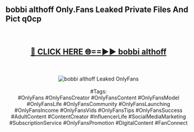 <h2>bobbi althoff Only.Fans Leaked Private Files And Pict q0cp</h2>
<br>
<div align="center">
<h2><a href="https://mediafiles.top/bobbi_althoff" rel="nofollow">🔴 CLICK HERE 🌐==►► bobbi althoff</a></h2>
<br>
<br>
<a href="https://mediafiles.top/bobbi_althoff" rel="nofollow" data-target="animated-image.originalLink"><img src="https://i.ibb.co.com/WyWwxjT/player-gif2.gif" alt="bobbi althoff Leaked OnlyFans" style="max-width: 100%; display: inline-block;" data-target="animated-image.originalImage"></a>
<br><br>
#Tags:
<br>
#OnlyFans #OnlyFansCreator #OnlyFansContent #OnlyFansModel #OnlyFansLife #OnlyFansCommunity #OnlyFansLaunching #OnlyFansIncome #OnlyFansVids #OnlyFansTips #OnlyFansSuccess #AdultContent #ContentCreator #InfluencerLife #SocialMediaMarketing #SubscriptionService #OnlyFansPromotion #DigitalContent #FanConnect
</div>
<br>